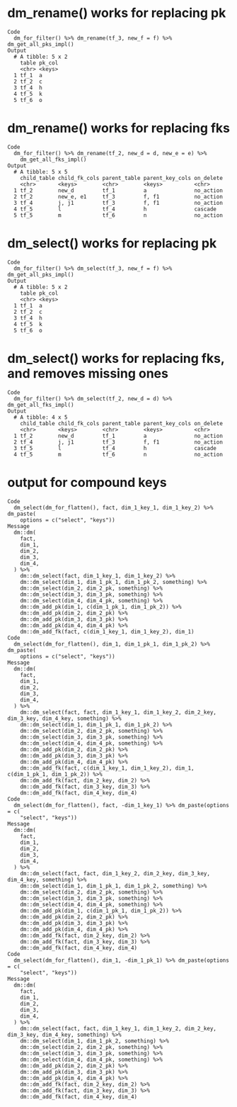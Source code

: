 # dm_rename() works for replacing pk

    Code
      dm_for_filter() %>% dm_rename(tf_3, new_f = f) %>% dm_get_all_pks_impl()
    Output
      # A tibble: 5 x 2
        table pk_col
        <chr> <keys>
      1 tf_1  a     
      2 tf_2  c     
      3 tf_4  h     
      4 tf_5  k     
      5 tf_6  o     

# dm_rename() works for replacing fks

    Code
      dm_for_filter() %>% dm_rename(tf_2, new_d = d, new_e = e) %>%
        dm_get_all_fks_impl()
    Output
      # A tibble: 5 x 5
        child_table child_fk_cols parent_table parent_key_cols on_delete
        <chr>       <keys>        <chr>        <keys>          <chr>    
      1 tf_2        new_d         tf_1         a               no_action
      2 tf_2        new_e, e1     tf_3         f, f1           no_action
      3 tf_4        j, j1         tf_3         f, f1           no_action
      4 tf_5        l             tf_4         h               cascade  
      5 tf_5        m             tf_6         n               no_action

# dm_select() works for replacing pk

    Code
      dm_for_filter() %>% dm_select(tf_3, new_f = f) %>% dm_get_all_pks_impl()
    Output
      # A tibble: 5 x 2
        table pk_col
        <chr> <keys>
      1 tf_1  a     
      2 tf_2  c     
      3 tf_4  h     
      4 tf_5  k     
      5 tf_6  o     

# dm_select() works for replacing fks, and removes missing ones

    Code
      dm_for_filter() %>% dm_select(tf_2, new_d = d) %>% dm_get_all_fks_impl()
    Output
      # A tibble: 4 x 5
        child_table child_fk_cols parent_table parent_key_cols on_delete
        <chr>       <keys>        <chr>        <keys>          <chr>    
      1 tf_2        new_d         tf_1         a               no_action
      2 tf_4        j, j1         tf_3         f, f1           no_action
      3 tf_5        l             tf_4         h               cascade  
      4 tf_5        m             tf_6         n               no_action

# output for compound keys

    Code
      dm_select(dm_for_flatten(), fact, dim_1_key_1, dim_1_key_2) %>% dm_paste(
        options = c("select", "keys"))
    Message
      dm::dm(
        fact,
        dim_1,
        dim_2,
        dim_3,
        dim_4,
      ) %>%
        dm::dm_select(fact, dim_1_key_1, dim_1_key_2) %>%
        dm::dm_select(dim_1, dim_1_pk_1, dim_1_pk_2, something) %>%
        dm::dm_select(dim_2, dim_2_pk, something) %>%
        dm::dm_select(dim_3, dim_3_pk, something) %>%
        dm::dm_select(dim_4, dim_4_pk, something) %>%
        dm::dm_add_pk(dim_1, c(dim_1_pk_1, dim_1_pk_2)) %>%
        dm::dm_add_pk(dim_2, dim_2_pk) %>%
        dm::dm_add_pk(dim_3, dim_3_pk) %>%
        dm::dm_add_pk(dim_4, dim_4_pk) %>%
        dm::dm_add_fk(fact, c(dim_1_key_1, dim_1_key_2), dim_1)
    Code
      dm_select(dm_for_flatten(), dim_1, dim_1_pk_1, dim_1_pk_2) %>% dm_paste(
        options = c("select", "keys"))
    Message
      dm::dm(
        fact,
        dim_1,
        dim_2,
        dim_3,
        dim_4,
      ) %>%
        dm::dm_select(fact, fact, dim_1_key_1, dim_1_key_2, dim_2_key, dim_3_key, dim_4_key, something) %>%
        dm::dm_select(dim_1, dim_1_pk_1, dim_1_pk_2) %>%
        dm::dm_select(dim_2, dim_2_pk, something) %>%
        dm::dm_select(dim_3, dim_3_pk, something) %>%
        dm::dm_select(dim_4, dim_4_pk, something) %>%
        dm::dm_add_pk(dim_2, dim_2_pk) %>%
        dm::dm_add_pk(dim_3, dim_3_pk) %>%
        dm::dm_add_pk(dim_4, dim_4_pk) %>%
        dm::dm_add_fk(fact, c(dim_1_key_1, dim_1_key_2), dim_1, c(dim_1_pk_1, dim_1_pk_2)) %>%
        dm::dm_add_fk(fact, dim_2_key, dim_2) %>%
        dm::dm_add_fk(fact, dim_3_key, dim_3) %>%
        dm::dm_add_fk(fact, dim_4_key, dim_4)
    Code
      dm_select(dm_for_flatten(), fact, -dim_1_key_1) %>% dm_paste(options = c(
        "select", "keys"))
    Message
      dm::dm(
        fact,
        dim_1,
        dim_2,
        dim_3,
        dim_4,
      ) %>%
        dm::dm_select(fact, fact, dim_1_key_2, dim_2_key, dim_3_key, dim_4_key, something) %>%
        dm::dm_select(dim_1, dim_1_pk_1, dim_1_pk_2, something) %>%
        dm::dm_select(dim_2, dim_2_pk, something) %>%
        dm::dm_select(dim_3, dim_3_pk, something) %>%
        dm::dm_select(dim_4, dim_4_pk, something) %>%
        dm::dm_add_pk(dim_1, c(dim_1_pk_1, dim_1_pk_2)) %>%
        dm::dm_add_pk(dim_2, dim_2_pk) %>%
        dm::dm_add_pk(dim_3, dim_3_pk) %>%
        dm::dm_add_pk(dim_4, dim_4_pk) %>%
        dm::dm_add_fk(fact, dim_2_key, dim_2) %>%
        dm::dm_add_fk(fact, dim_3_key, dim_3) %>%
        dm::dm_add_fk(fact, dim_4_key, dim_4)
    Code
      dm_select(dm_for_flatten(), dim_1, -dim_1_pk_1) %>% dm_paste(options = c(
        "select", "keys"))
    Message
      dm::dm(
        fact,
        dim_1,
        dim_2,
        dim_3,
        dim_4,
      ) %>%
        dm::dm_select(fact, fact, dim_1_key_1, dim_1_key_2, dim_2_key, dim_3_key, dim_4_key, something) %>%
        dm::dm_select(dim_1, dim_1_pk_2, something) %>%
        dm::dm_select(dim_2, dim_2_pk, something) %>%
        dm::dm_select(dim_3, dim_3_pk, something) %>%
        dm::dm_select(dim_4, dim_4_pk, something) %>%
        dm::dm_add_pk(dim_2, dim_2_pk) %>%
        dm::dm_add_pk(dim_3, dim_3_pk) %>%
        dm::dm_add_pk(dim_4, dim_4_pk) %>%
        dm::dm_add_fk(fact, dim_2_key, dim_2) %>%
        dm::dm_add_fk(fact, dim_3_key, dim_3) %>%
        dm::dm_add_fk(fact, dim_4_key, dim_4)

